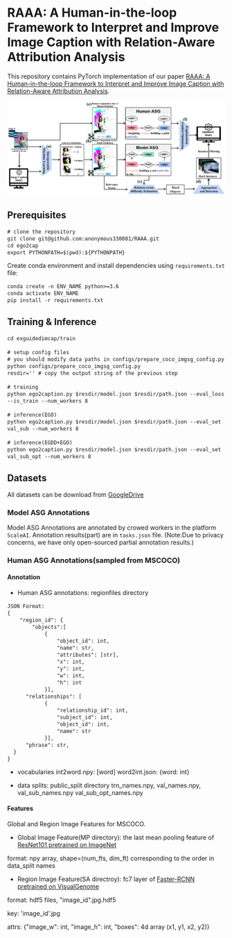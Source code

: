 # RAAA: A Human-in-the-loop Framework to Interpret and Improve Image Caption with Relation-Aware Attribution Analysis

This repository contains PyTorch implementation of our paper [RAAA: A Human-in-the-loop Framework to Interpret and Improve Image Caption with Relation-Aware Attribution Analysis](https://www.abc.com).

![Overview of ExplanationGuidedCaption Model](figures/framework.png)

## Prerequisites

```
# clone the repository
git clone git@github.com:anonymous330081/RAAA.git
cd ego2cap
export PYTHONPATH=$(pwd):${PYTHONPATH}
```

Create conda environment and install dependencies using `requirements.txt` file:

```
conda create -n ENV_NAME python>=3.6
conda activate ENV_NAME
pip install -r requirements.txt
```

## Training & Inference
```
cd exguidedimcap/train

# setup config files
# you should modify data paths in configs/prepare_coco_imgsg_config.py
python configs/prepare_coco_imgsg_config.py 
resdir='' # copy the output string of the previous step

# training
python ego2caption.py $resdir/model.json $resdir/path.json --eval_loss --is_train --num_workers 8

# inference(EGO)
python ego2caption.py $resdir/model.json $resdir/path.json --eval_set val_sub --num_workers 8

# inference(EGDD+EGO)
python ego2caption.py $resdir/model.json $resdir/path.json --eval_set val_sub_opt --num_workers 8
```

## Datasets

All datasets can be download from [GoogleDrive](https://drive.google.com/drive/folders/1IXjhFePGt9iWDBsPnBbLWRXXKRfeW__C?usp=sharing)

### Model ASG Annotations

Model ASG Annotations are annotated by crowed workers in the platform `ScaleAI`.
Annotation results(part) are in `tasks.json` file. (Note:Due to privacy concerns, we have only open-sourced partial annotation results.)
### Human ASG Annotations(sampled from MSCOCO)
#### Annotation

- Human ASG annotations: regionfiles directory

```
JSON Format:
{
	"region_id": {
		"objects":[
			{
	     		"object_id": int, 
	     		"name": str, 
	     		"attributes": [str],
				"x": int,
				"y": int, 
				"w": int, 
				"h": int
			}],
  	  "relationships": [
			{
				"relationship_id": int,
				"subject_id": int,
				"object_id": int,
				"name": str
			}],
  	  "phrase": str,
  }
}
```

- vocabularies
int2word.npy: [word]
word2int.json: {word: int}

- data splits: public_split directory
trn_names.npy, val_names.npy, val_sub_names.npy val_sub_opt_names.npy

#### Features
Global and Region Image Features for MSCOCO.

- Global Image Feature(MP directory): the last mean pooling feature of [ResNet101 pretrained on ImageNet](https://pytorch.org/vision/stable/models.html#table-of-all-available-classification-weights)

format: npy array, shape=(num_fts, dim_ft)
corresponding to the order in data_split names

- Region Image Feature(SA directroy): fc7 layer of [Faster-RCNN pretrained on VisualGenome](https://github.com/cshizhe/maskrcnn_benchmark)

format: hdf5 files, "image_id".jpg.hdf5

  key: 'image_id'.jpg
  
  attrs: {"image_w": int, "image_h": int, "boxes": 4d array (x1, y1, x2, y2)}







